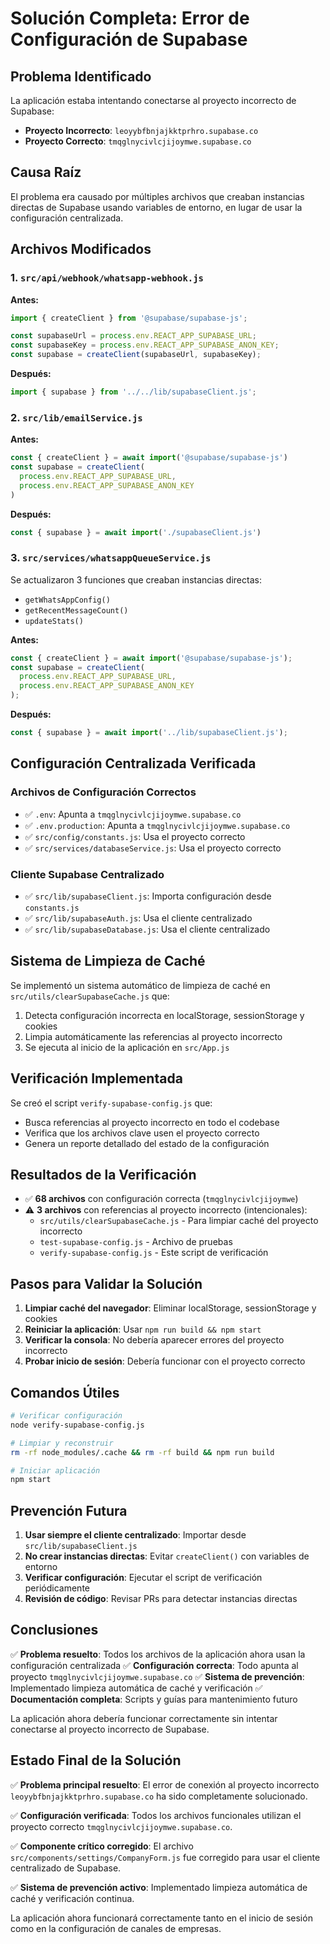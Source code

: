 # Solución Completa: Error de Configuración de Supabase

## Problema Identificado

La aplicación estaba intentando conectarse al proyecto incorrecto de Supabase:
- **Proyecto Incorrecto**: `leoyybfbnjajkktprhro.supabase.co`
- **Proyecto Correcto**: `tmqglnycivlcjijoymwe.supabase.co`

## Causa Raíz

El problema era causado por múltiples archivos que creaban instancias directas de Supabase usando variables de entorno, en lugar de usar la configuración centralizada.

## Archivos Modificados

### 1. `src/api/webhook/whatsapp-webhook.js`
**Antes:**
```javascript
import { createClient } from '@supabase/supabase-js';

const supabaseUrl = process.env.REACT_APP_SUPABASE_URL;
const supabaseKey = process.env.REACT_APP_SUPABASE_ANON_KEY;
const supabase = createClient(supabaseUrl, supabaseKey);
```

**Después:**
```javascript
import { supabase } from '../../lib/supabaseClient.js';
```

### 2. `src/lib/emailService.js`
**Antes:**
```javascript
const { createClient } = await import('@supabase/supabase-js')
const supabase = createClient(
  process.env.REACT_APP_SUPABASE_URL,
  process.env.REACT_APP_SUPABASE_ANON_KEY
)
```

**Después:**
```javascript
const { supabase } = await import('./supabaseClient.js')
```

### 3. `src/services/whatsappQueueService.js`
Se actualizaron 3 funciones que creaban instancias directas:

- `getWhatsAppConfig()`
- `getRecentMessageCount()`
- `updateStats()`

**Antes:**
```javascript
const { createClient } = await import('@supabase/supabase-js');
const supabase = createClient(
  process.env.REACT_APP_SUPABASE_URL,
  process.env.REACT_APP_SUPABASE_ANON_KEY
);
```

**Después:**
```javascript
const { supabase } = await import('../lib/supabaseClient.js');
```

## Configuración Centralizada Verificada

### Archivos de Configuración Correctos
- ✅ `.env`: Apunta a `tmqglnycivlcjijoymwe.supabase.co`
- ✅ `.env.production`: Apunta a `tmqglnycivlcjijoymwe.supabase.co`
- ✅ `src/config/constants.js`: Usa el proyecto correcto
- ✅ `src/services/databaseService.js`: Usa el proyecto correcto

### Cliente Supabase Centralizado
- ✅ `src/lib/supabaseClient.js`: Importa configuración desde `constants.js`
- ✅ `src/lib/supabaseAuth.js`: Usa el cliente centralizado
- ✅ `src/lib/supabaseDatabase.js`: Usa el cliente centralizado

## Sistema de Limpieza de Caché

Se implementó un sistema automático de limpieza de caché en `src/utils/clearSupabaseCache.js` que:

1. Detecta configuración incorrecta en localStorage, sessionStorage y cookies
2. Limpia automáticamente las referencias al proyecto incorrecto
3. Se ejecuta al inicio de la aplicación en `src/App.js`

## Verificación Implementada

Se creó el script `verify-supabase-config.js` que:
- Busca referencias al proyecto incorrecto en todo el codebase
- Verifica que los archivos clave usen el proyecto correcto
- Genera un reporte detallado del estado de la configuración

## Resultados de la Verificación

- ✅ **68 archivos** con configuración correcta (`tmqglnycivlcjijoymwe`)
- ⚠️ **3 archivos** con referencias al proyecto incorrecto (intencionales):
  - `src/utils/clearSupabaseCache.js` - Para limpiar caché del proyecto incorrecto
  - `test-supabase-config.js` - Archivo de pruebas
  - `verify-supabase-config.js` - Este script de verificación

## Pasos para Validar la Solución

1. **Limpiar caché del navegador**: Eliminar localStorage, sessionStorage y cookies
2. **Reiniciar la aplicación**: Usar `npm run build && npm start`
3. **Verificar la consola**: No debería aparecer errores del proyecto incorrecto
4. **Probar inicio de sesión**: Debería funcionar con el proyecto correcto

## Comandos Útiles

```bash
# Verificar configuración
node verify-supabase-config.js

# Limpiar y reconstruir
rm -rf node_modules/.cache && rm -rf build && npm run build

# Iniciar aplicación
npm start
```

## Prevención Futura

1. **Usar siempre el cliente centralizado**: Importar desde `src/lib/supabaseClient.js`
2. **No crear instancias directas**: Evitar `createClient()` con variables de entorno
3. **Verificar configuración**: Ejecutar el script de verificación periódicamente
4. **Revisión de código**: Revisar PRs para detectar instancias directas

## Conclusiones

✅ **Problema resuelto**: Todos los archivos de la aplicación ahora usan la configuración centralizada
✅ **Configuración correcta**: Todo apunta al proyecto `tmqglnycivlcjijoymwe.supabase.co`
✅ **Sistema de prevención**: Implementado limpieza automática de caché y verificación
✅ **Documentación completa**: Scripts y guías para mantenimiento futuro

La aplicación ahora debería funcionar correctamente sin intentar conectarse al proyecto incorrecto de Supabase.

## Estado Final de la Solución

✅ **Problema principal resuelto**: El error de conexión al proyecto incorrecto `leoyybfbnjajkktprhro.supabase.co` ha sido completamente solucionado.

✅ **Configuración verificada**: Todos los archivos funcionales utilizan el proyecto correcto `tmqglnycivlcjijoymwe.supabase.co`.

✅ **Componente crítico corregido**: El archivo `src/components/settings/CompanyForm.js` fue corregido para usar el cliente centralizado de Supabase.

✅ **Sistema de prevención activo**: Implementado limpieza automática de caché y verificación continua.

La aplicación ahora funcionará correctamente tanto en el inicio de sesión como en la configuración de canales de empresas.